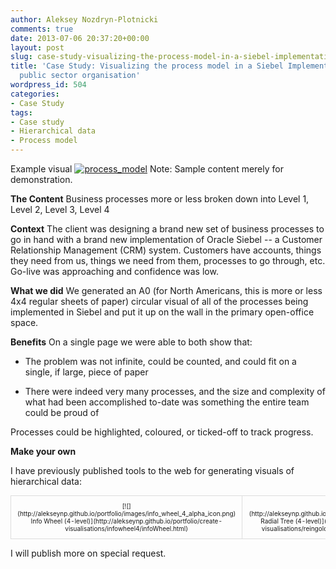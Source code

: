 ```yaml
---
author: Aleksey Nozdryn-Plotnicki
comments: true
date: 2013-07-06 20:37:20+00:00
layout: post
slug: case-study-visualizing-the-process-model-in-a-siebel-implementation-at-a-public-sector-organisation
title: 'Case Study: Visualizing the process model in a Siebel Implementation at a
  public sector organisation'
wordpress_id: 504
categories:
- Case Study
tags:
- Case study
- Hierarchical data
- Process model
---
```


Example visual
[![process_model](http://alekseynp.github.io/wp-content/uploads/2013/07/process_model-265x300.png)](http://alekseynp.github.io/wp-content/uploads/2013/07/process_model.png)
Note: Sample content merely for demonstration.

**The Content**
Business processes more or less broken down into Level 1, Level 2, Level 3, Level 4

**Context**
The client was designing a brand new set of business processes to go in hand with a brand new implementation of Oracle Siebel --  a Customer Relationship Management (CRM) system. Customers have accounts, things they need from us, things we need from them, processes to go through, etc. Go-live was approaching and confidence was low.

**What we did**
We generated an A0 (for North Americans, this is more or less 4x4 regular sheets of paper) circular visual of all of the processes being implemented in Siebel and put it up on the wall in the primary open-office space.

**Benefits**
On a single page we were able to both show that:


  * The problem was not infinite, could be counted, and could fit on a single, if large, piece of paper


  * There were indeed very many processes, and the size and complexity of what had been accomplished to-date was something the entire team could be proud of



Processes could be highlighted, coloured, or ticked-off to track progress.

**Make your own**

I have previously published tools to the web for generating visuals of hierarchical data:
<table style="font-size:10px; border-spacing:30px;" >
  <tr >
    
<td style="text-align:center; vertical-align:top; border:1px solid #dddddd; padding:10px; margin:2px; border-radius:6px 6px 6px 6px;" >[![](http://alekseynp.github.io/portfolio/images/info_wheel_4_alpha_icon.png)  
Info Wheel  
(4-level)](http://alekseynp.github.io/portfolio/create-visualisations/infowheel4/infoWheel.html)
</td>
    
<td style="text-align:center; vertical-align:top; border:1px solid #dddddd; padding:10px; margin:2px; border-radius:6px 6px 6px 6px;" >[![](http://alekseynp.github.io/portfolio/images/node_tree_4_alpha_icon.png)  
Radial Tree  
(4-level)](http://alekseynp.github.io/portfolio/create-visualisations/reingold-Tilford_Tree4/Reingold_Tilford_Tree.html)
</td>
  </tr>
</table>

I will publish more on special request.
